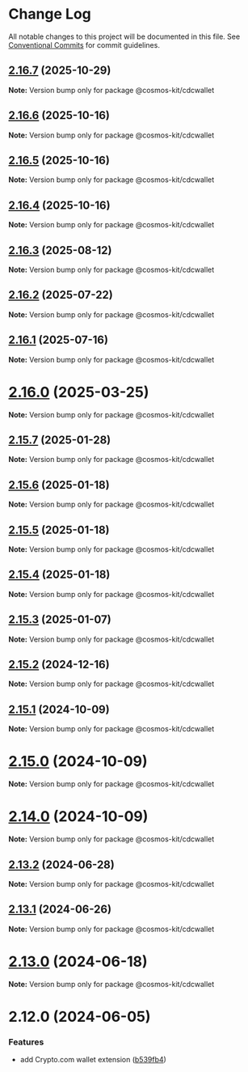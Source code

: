# Change Log

All notable changes to this project will be documented in this file.
See [Conventional Commits](https://conventionalcommits.org) for commit guidelines.

## [2.16.7](https://github.com/hyperweb-io/cosmos-kit/compare/@cosmos-kit/cdcwallet@2.16.6...@cosmos-kit/cdcwallet@2.16.7) (2025-10-29)

**Note:** Version bump only for package @cosmos-kit/cdcwallet





## [2.16.6](https://github.com/hyperweb-io/cosmos-kit/compare/@cosmos-kit/cdcwallet@2.16.5...@cosmos-kit/cdcwallet@2.16.6) (2025-10-16)

**Note:** Version bump only for package @cosmos-kit/cdcwallet





## [2.16.5](https://github.com/hyperweb-io/cosmos-kit/compare/@cosmos-kit/cdcwallet@2.16.4...@cosmos-kit/cdcwallet@2.16.5) (2025-10-16)

**Note:** Version bump only for package @cosmos-kit/cdcwallet





## [2.16.4](https://github.com/hyperweb-io/cosmos-kit/compare/@cosmos-kit/cdcwallet@2.16.3...@cosmos-kit/cdcwallet@2.16.4) (2025-10-16)

**Note:** Version bump only for package @cosmos-kit/cdcwallet





## [2.16.3](https://github.com/hyperweb-io/cosmos-kit/compare/@cosmos-kit/cdcwallet@2.16.2...@cosmos-kit/cdcwallet@2.16.3) (2025-08-12)

**Note:** Version bump only for package @cosmos-kit/cdcwallet





## [2.16.2](https://github.com/hyperweb-io/cosmos-kit/compare/@cosmos-kit/cdcwallet@2.16.1...@cosmos-kit/cdcwallet@2.16.2) (2025-07-22)

**Note:** Version bump only for package @cosmos-kit/cdcwallet





## [2.16.1](https://github.com/hyperweb-io/cosmos-kit/compare/@cosmos-kit/cdcwallet@2.16.0...@cosmos-kit/cdcwallet@2.16.1) (2025-07-16)

**Note:** Version bump only for package @cosmos-kit/cdcwallet





# [2.16.0](https://github.com/hyperweb-io/cosmos-kit/compare/@cosmos-kit/cdcwallet@2.15.7...@cosmos-kit/cdcwallet@2.16.0) (2025-03-25)

**Note:** Version bump only for package @cosmos-kit/cdcwallet

## [2.15.7](https://github.com/hyperweb-io/cosmos-kit/compare/@cosmos-kit/cdcwallet@2.15.6...@cosmos-kit/cdcwallet@2.15.7) (2025-01-28)

**Note:** Version bump only for package @cosmos-kit/cdcwallet

## [2.15.6](https://github.com/hyperweb-io/cosmos-kit/compare/@cosmos-kit/cdcwallet@2.15.5...@cosmos-kit/cdcwallet@2.15.6) (2025-01-18)

**Note:** Version bump only for package @cosmos-kit/cdcwallet

## [2.15.5](https://github.com/hyperweb-io/cosmos-kit/compare/@cosmos-kit/cdcwallet@2.15.4...@cosmos-kit/cdcwallet@2.15.5) (2025-01-18)

**Note:** Version bump only for package @cosmos-kit/cdcwallet

## [2.15.4](https://github.com/hyperweb-io/cosmos-kit/compare/@cosmos-kit/cdcwallet@2.15.3...@cosmos-kit/cdcwallet@2.15.4) (2025-01-18)

**Note:** Version bump only for package @cosmos-kit/cdcwallet

## [2.15.3](https://github.com/hyperweb-io/cosmos-kit/compare/@cosmos-kit/cdcwallet@2.15.2...@cosmos-kit/cdcwallet@2.15.3) (2025-01-07)

**Note:** Version bump only for package @cosmos-kit/cdcwallet

## [2.15.2](https://github.com/hyperweb-io/cosmos-kit/compare/@cosmos-kit/cdcwallet@2.15.1...@cosmos-kit/cdcwallet@2.15.2) (2024-12-16)

**Note:** Version bump only for package @cosmos-kit/cdcwallet

## [2.15.1](https://github.com/hyperweb-io/cosmos-kit/compare/@cosmos-kit/cdcwallet@2.15.0...@cosmos-kit/cdcwallet@2.15.1) (2024-10-09)

**Note:** Version bump only for package @cosmos-kit/cdcwallet

# [2.15.0](https://github.com/hyperweb-io/cosmos-kit/compare/@cosmos-kit/cdcwallet@2.14.0...@cosmos-kit/cdcwallet@2.15.0) (2024-10-09)

**Note:** Version bump only for package @cosmos-kit/cdcwallet

# [2.14.0](https://github.com/hyperweb-io/cosmos-kit/compare/@cosmos-kit/cdcwallet@2.13.2...@cosmos-kit/cdcwallet@2.14.0) (2024-10-09)

**Note:** Version bump only for package @cosmos-kit/cdcwallet

## [2.13.2](https://github.com/hyperweb-io/cosmos-kit/compare/@cosmos-kit/cdcwallet@2.13.1...@cosmos-kit/cdcwallet@2.13.2) (2024-06-28)

**Note:** Version bump only for package @cosmos-kit/cdcwallet

## [2.13.1](https://github.com/hyperweb-io/cosmos-kit/compare/@cosmos-kit/cdcwallet@2.13.0...@cosmos-kit/cdcwallet@2.13.1) (2024-06-26)

**Note:** Version bump only for package @cosmos-kit/cdcwallet

# [2.13.0](https://github.com/hyperweb-io/cosmos-kit/compare/@cosmos-kit/cdcwallet@2.12.0...@cosmos-kit/cdcwallet@2.13.0) (2024-06-18)

**Note:** Version bump only for package @cosmos-kit/cdcwallet

# 2.12.0 (2024-06-05)

### Features

- add Crypto.com wallet extension ([b539fb4](https://github.com/hyperweb-io/cosmos-kit/commit/b539fb4e7939b60918b916e0b270f91f2c17d4f0))

